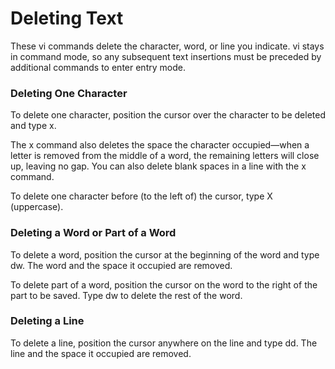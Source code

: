 # Deleting Text
These vi commands delete the character, word, or line you indicate.
vi stays in command mode, so any subsequent text insertions must be preceded by additional commands to enter entry mode.

### Deleting One Character
To delete one character, position the cursor over the character to be deleted and type x.

The x command also deletes the space the character occupied—when a letter is removed from the middle of a word, the remaining letters will close up, leaving no gap. You can also delete blank spaces in a line with the x command.

To delete one character before (to the left of) the cursor, type X (uppercase).

### Deleting a Word or Part of a Word
To delete a word, position the cursor at the beginning of the word and type dw. The word and the space it occupied are removed.

To delete part of a word, position the cursor on the word to the right of the part to be saved. Type dw to delete the rest of the word.

### Deleting a Line
To delete a line, position the cursor anywhere on the line and type dd. The line and the space it occupied are removed.
